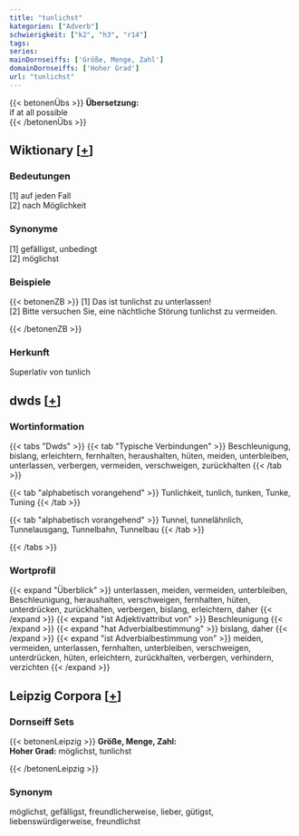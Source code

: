 ```yaml
---
title: "tunlichst"
kategorien: ["Adverb"]
schwierigkeit: ["k2", "h3", "r14"]
tags:
series:
mainDornseiffs: ['Größe, Menge, Zahl']
domainDornseiffs: ['Hoher Grad']
url: "tunlichst"
---
```


{{< betonenÜbs >}}
**Übersetzung:**  
if at all possible  
{{< /betonenÜbs >}}

## Wiktionary [[+](https://de.wiktionary.org/wiki/tunlichst)]

### Bedeutungen
[1] auf jeden Fall  
[2] nach Möglichkeit  

### Synonyme
[1] gefälligst, unbedingt  
[2] möglichst  

### Beispiele
{{< betonenZB >}}
[1] Das ist tunlichst zu unterlassen!  
[2] Bitte versuchen Sie, eine nächtliche Störung tunlichst zu vermeiden.  

{{< /betonenZB >}}
### Herkunft
Superlativ von tunlich  



## dwds [[+](https://www.dwds.de/wb/tunlichst)]

### Wortinformation
{{< tabs "Dwds" >}}
{{< tab "Typische Verbindungen" >}}
Beschleunigung, bislang, erleichtern, fernhalten, heraushalten, hüten, meiden, unterbleiben, unterlassen, verbergen, vermeiden, verschweigen, zurückhalten
{{< /tab >}}

{{< tab "alphabetisch vorangehend" >}}
Tunlichkeit, tunlich, tunken, Tunke, Tuning
{{< /tab >}}

{{< tab "alphabetisch vorangehend" >}}
Tunnel, tunnelähnlich, Tunnelausgang, Tunnelbahn, Tunnelbau
{{< /tab >}}

{{< /tabs >}}

### Wortprofil
{{< expand "Überblick" >}} unterlassen, meiden, vermeiden, unterbleiben, Beschleunigung, heraushalten, verschweigen, fernhalten, hüten, unterdrücken, zurückhalten, verbergen, bislang, erleichtern, daher {{< /expand >}}
{{< expand "ist Adjektivattribut von" >}} Beschleunigung {{< /expand >}}
{{< expand "hat Adverbialbestimmung" >}} bislang, daher {{< /expand >}}
{{< expand "ist Adverbialbestimmung von" >}} meiden, vermeiden, unterlassen, fernhalten, unterbleiben, verschweigen, unterdrücken, hüten, erleichtern, zurückhalten, verbergen, verhindern, verzichten {{< /expand >}}

## Leipzig Corpora [[+](https://corpora.uni-leipzig.de/en/res?word=tunlichst&corpusId=deu_newscrawl-public_2018)]

### Dornseiff Sets
{{< betonenLeipzig >}}
**Größe, Menge, Zahl:**  
**Hoher Grad:** möglichst, tunlichst  

{{< /betonenLeipzig >}}

### Synonym
möglichst, gefälligst, freundlicherweise, lieber, gütigst, liebenswürdigerweise, freundlichst

